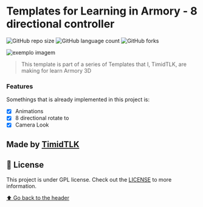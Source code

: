 # Templates for Learning in Armory - 8 directional controller

![GitHub repo size](https://img.shields.io/github/repo-size/timidtlk/eightDirections-Armory?style=for-the-badge)
![GitHub language count](https://img.shields.io/github/languages/count/timidtlk/eightDirections-Armory?style=for-the-badge)
![GitHub forks](https://img.shields.io/github/forks/timidtlk/eightDirections-Armory?style=for-the-badge)

<img src="https://avatars.githubusercontent.com/u/20436620?s=280&v=4.png" alt="exemplo imagem">

> This template is part of a series of Templates that I, TimidTLK, are making for learn Armory 3D

### Features

Somethings that is already implemented in this project is:

- [x] Animations
- [x] 8 directional rotate to
- [x] Camera Look

## Made by <a href="https://github.com/timidtlk">TimidTLK</a>

## 📝 License

This project is under GPL license. Check out the [LICENSE](LICENSE.md) to more information. 

[⬆ Go back to the header](#templates-for-learning-in-armory---8-directional-controller)<br>
